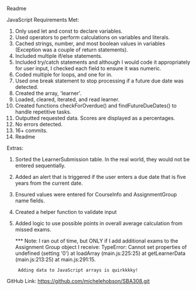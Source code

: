 Readme

JavaScript Requirements Met:
 1. Only used let and const to declare variables.
 2. Used operators to perform calculations on variables and literals.
 3. Cached strings, number, and most boolean values in variables (Exception was a couple of return statements).
 4. Included multiple if/else statements.
 5. Included try/catch statements and although I would code it appropriately for user input, I checked each field to ensure it was numeric.
 6. Coded multiple for loops, and one for in.
 7. Used one break statement to stop processing if a future due date was detected.
 8. Created the array, 'learner'.
 9. Loaded, cleared, iterated, and read learner.
10. Created functions checkForOverdue() and findFutureDueDates() to handle repetitive tasks.
11. Outputted requested data. Scores are displayed as a percentages.
12. No errors detected.
13. 16+ commits.
14. Readme

Extras:
1. Sorted the LearnerSubmission table. In the real world, they would not be entered sequentially.
2. Added an alert that is triggered if the user enters a due date that is five years from the current date.
3. Ensured values were entered for CourseInfo and AssignmentGroup name fields.
4. Created a helper function to validate input
5. Added logic to use possible points in overall average calculation from missed exams. 
   
   
    *** Note: I ran out of time, but ONLY if I add additional exams to the Assignment Group object I receive:
        TypeError: Cannot set properties of undefined (setting '0')
            at loadArray (main.js:225:25)
            at getLearnerData (main.js:213:25)
            at main.js:291:15.

        Adding data to JavaScript arrays is quirkkkky!




GitHub Link:
    https://github.com/michelehobson/SBA308.git



